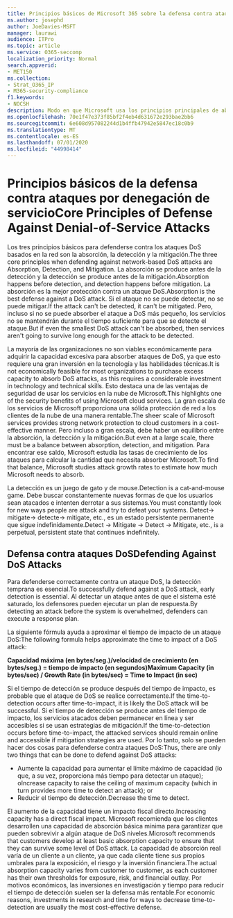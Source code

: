 ```yaml
---
title: Principios básicos de Microsoft 365 sobre la defensa contra ataques por denegación de servicio
ms.author: josephd
author: JoeDavies-MSFT
manager: laurawi
audience: ITPro
ms.topic: article
ms.service: O365-seccomp
localization_priority: Normal
search.appverid:
- MET150
ms.collection:
- Strat_O365_IP
- M365-security-compliance
f1.keywords:
- NOCSH
description: Modo en que Microsoft usa los principios principales de absorción, detección y mitigación en su defensa contra ataques por denegación de servicio (DoS).
ms.openlocfilehash: 70e1f47e373f85bf2f4eb4d631672e293bae2bb6
ms.sourcegitcommit: 6e608d957082244d1b4ffb47942e5847ec18c0b9
ms.translationtype: MT
ms.contentlocale: es-ES
ms.lasthandoff: 07/01/2020
ms.locfileid: "44998414"
---
```

# <a name="core-principles-of-defense-against-denial-of-service-attacks"></a><span data-ttu-id="72090-103">Principios básicos de la defensa contra ataques por denegación de servicio</span><span class="sxs-lookup"><span data-stu-id="72090-103">Core Principles of Defense Against Denial-of-Service Attacks</span></span>

<span data-ttu-id="72090-104">Los tres principios básicos para defenderse contra los ataques DoS basados en la red son la absorción, la detección y la mitigación.</span><span class="sxs-lookup"><span data-stu-id="72090-104">The three core principles when defending against network-based DoS attacks are Absorption, Detection, and Mitigation.</span></span> <span data-ttu-id="72090-105">La absorción se produce antes de la detección y la detección se produce antes de la mitigación.</span><span class="sxs-lookup"><span data-stu-id="72090-105">Absorption happens before detection, and detection happens before mitigation.</span></span> <span data-ttu-id="72090-106">La absorción es la mejor protección contra un ataque DoS.</span><span class="sxs-lookup"><span data-stu-id="72090-106">Absorption is the best defense against a DoS attack.</span></span> <span data-ttu-id="72090-107">Si el ataque no se puede detectar, no se puede mitigar.</span><span class="sxs-lookup"><span data-stu-id="72090-107">If the attack can't be detected, it can't be mitigated.</span></span> <span data-ttu-id="72090-108">Pero, incluso si no se puede absorber el ataque a DoS más pequeño, los servicios no se mantendrán durante el tiempo suficiente para que se detecte el ataque.</span><span class="sxs-lookup"><span data-stu-id="72090-108">But if even the smallest DoS attack can't be absorbed, then services aren't going to survive long enough for the attack to be detected.</span></span>

<span data-ttu-id="72090-109">La mayoría de las organizaciones no son viables económicamente para adquirir la capacidad excesiva para absorber ataques de DoS, ya que esto requiere una gran inversión en la tecnología y las habilidades técnicas.</span><span class="sxs-lookup"><span data-stu-id="72090-109">It is not economically feasible for most organizations to purchase excess capacity to absorb DoS attacks, as this requires a considerable investment in technology and technical skills.</span></span> <span data-ttu-id="72090-110">Esto destaca una de las ventajas de seguridad de usar los servicios en la nube de Microsoft.</span><span class="sxs-lookup"><span data-stu-id="72090-110">This highlights one of the security benefits of using Microsoft cloud services.</span></span> <span data-ttu-id="72090-111">La gran escala de los servicios de Microsoft proporciona una sólida protección de red a los clientes de la nube de una manera rentable.</span><span class="sxs-lookup"><span data-stu-id="72090-111">The sheer scale of Microsoft services provides strong network protection to cloud customers in a cost-effective manner.</span></span> <span data-ttu-id="72090-112">Pero incluso a gran escala, debe haber un equilibrio entre la absorción, la detección y la mitigación.</span><span class="sxs-lookup"><span data-stu-id="72090-112">But even at a large scale, there must be a balance between absorption, detection, and mitigation.</span></span> <span data-ttu-id="72090-113">Para encontrar ese saldo, Microsoft estudia las tasas de crecimiento de los ataques para calcular la cantidad que necesita absorber Microsoft.</span><span class="sxs-lookup"><span data-stu-id="72090-113">To find that balance, Microsoft studies attack growth rates to estimate how much Microsoft needs to absorb.</span></span>

<span data-ttu-id="72090-114">La detección es un juego de gato y de mouse.</span><span class="sxs-lookup"><span data-stu-id="72090-114">Detection is a cat-and-mouse game.</span></span> <span data-ttu-id="72090-115">Debe buscar constantemente nuevas formas de que los usuarios sean atacados e intenten derrotar a sus sistemas.</span><span class="sxs-lookup"><span data-stu-id="72090-115">You must constantly look for new ways people are attack and try to defeat your systems.</span></span> <span data-ttu-id="72090-116">Detect-> mitigate-> detecte-> mitigate, etc., es un estado persistente permanente que sigue indefinidamente.</span><span class="sxs-lookup"><span data-stu-id="72090-116">Detect -> Mitigate -> Detect -> Mitigate, etc., is a perpetual, persistent state that continues indefinitely.</span></span>

## <a name="defending-against-dos-attacks"></a><span data-ttu-id="72090-117">Defensa contra ataques DoS</span><span class="sxs-lookup"><span data-stu-id="72090-117">Defending Against DoS Attacks</span></span>

<span data-ttu-id="72090-118">Para defenderse correctamente contra un ataque DoS, la detección temprana es esencial.</span><span class="sxs-lookup"><span data-stu-id="72090-118">To successfully defend against a DoS attack, early detection is essential.</span></span> <span data-ttu-id="72090-119">Al detectar un ataque antes de que el sistema esté saturado, los defensores pueden ejecutar un plan de respuesta.</span><span class="sxs-lookup"><span data-stu-id="72090-119">By detecting an attack before the system is overwhelmed, defenders can execute a response plan.</span></span>

<span data-ttu-id="72090-120">La siguiente fórmula ayuda a aproximar el tiempo de impacto de un ataque DoS:</span><span class="sxs-lookup"><span data-stu-id="72090-120">The following formula helps approximate the time to impact of a DoS attack:</span></span>

   <span data-ttu-id="72090-121">**Capacidad máxima (en bytes/seg.)/velocidad de crecimiento (en bytes/seg.) = tiempo de impacto (en segundos)**</span><span class="sxs-lookup"><span data-stu-id="72090-121">**Maximum Capacity (in bytes/sec) / Growth Rate (in bytes/sec) = Time to Impact (in sec)**</span></span>

<span data-ttu-id="72090-122">Si el tiempo de detección se produce después del tiempo de impacto, es probable que el ataque de DoS se realice correctamente.</span><span class="sxs-lookup"><span data-stu-id="72090-122">If the time-to-detection occurs after time-to-impact, it is likely the DoS attack will be successful.</span></span> <span data-ttu-id="72090-123">Si el tiempo de detección se produce antes del tiempo de impacto, los servicios atacados deben permanecer en línea y ser accesibles si se usan estrategias de mitigación.</span><span class="sxs-lookup"><span data-stu-id="72090-123">If the time-to-detection occurs before time-to-impact, the attacked services should remain online and accessible if mitigation strategies are used.</span></span> <span data-ttu-id="72090-124">Por lo tanto, solo se pueden hacer dos cosas para defenderse contra ataques DoS:</span><span class="sxs-lookup"><span data-stu-id="72090-124">Thus, there are only two things that can be done to defend against DoS attacks:</span></span>

- <span data-ttu-id="72090-125">Aumente la capacidad para aumentar el límite máximo de capacidad (lo que, a su vez, proporciona más tiempo para detectar un ataque); o</span><span class="sxs-lookup"><span data-stu-id="72090-125">Increase capacity to raise the ceiling of maximum capacity (which in turn provides more time to detect an attack); or</span></span>
- <span data-ttu-id="72090-126">Reducir el tiempo de detección.</span><span class="sxs-lookup"><span data-stu-id="72090-126">Decrease the time to detect.</span></span>

<span data-ttu-id="72090-127">El aumento de la capacidad tiene un impacto fiscal directo.</span><span class="sxs-lookup"><span data-stu-id="72090-127">Increasing capacity has a direct fiscal impact.</span></span> <span data-ttu-id="72090-128">Microsoft recomienda que los clientes desarrollen una capacidad de absorción básica mínima para garantizar que pueden sobrevivir a algún ataque de DoS niveles.</span><span class="sxs-lookup"><span data-stu-id="72090-128">Microsoft recommends that customers develop at least basic absorption capacity to ensure that they can survive some level of DoS attack.</span></span> <span data-ttu-id="72090-129">La capacidad de absorción real varía de un cliente a un cliente, ya que cada cliente tiene sus propios umbrales para la exposición, el riesgo y la inversión financiera.</span><span class="sxs-lookup"><span data-stu-id="72090-129">The actual absorption capacity varies from customer to customer, as each customer has their own thresholds for exposure, risk, and financial outlay.</span></span> <span data-ttu-id="72090-130">Por motivos económicos, las inversiones en investigación y tiempo para reducir el tiempo de detección suelen ser la defensa más rentable.</span><span class="sxs-lookup"><span data-stu-id="72090-130">For economic reasons, investments in research and time for ways to decrease time-to-detection are usually the most cost-effective defense.</span></span>
